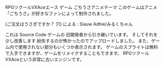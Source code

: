 RPGツクールVXAceエース ゲーム ごちうさアニメテーマ
このゲームはアニメ「ごちうさ」が好きなファンによって制作されました。

(ご注文はうさぎですか？ 穴)              による : Siauw Adhie/みるくちゃん


これは
Source Code 
ゲームの
旧開発者から引き継いでいます。
そしてそれを少し改善します
紛失するのが怖かったのでアップロードしました。
また、ゲーム内で使用されない部分もいくつか表示されます。
ゲームのスプライトは無料で入手できますが、ゲームをリメイクすることもできます。
RPGツクールVXAceという非常に古いエンジンです。
